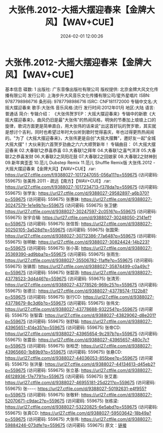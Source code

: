 ﻿---
title: 大张伟.2012-大摇大摆迎春来【金牌大风】【WAV+CUE】
date: 2024-02-01 12:00:26
categories: WAV车载音乐、镜像
tags: 华语中文
---
# 大张伟.2012-大摇大摆迎春来【金牌大风】【WAV+CUE】

基本信息
碟数: 1
出版社: 广东音像出版社有限公司
版权提供: 北京金牌大风文化传播有限公司
发行公司: 上海步升大风音乐文化传播有限公司/星外星唱片
ISBN: 9787798986716
条形码: 9787798986716
ISRC: CNF181172000
专辑中文名:大摇大摆迎春来
歌手:大张伟
音乐风格:流行
发行时间:2012年01月
地区:大陆
语言:普通话
简介:
专辑介绍：
《大张伟贺岁EP：大摇大摆迎春来》专辑中的新歌《大摇大摆迎春来》，曲风仍旧是最"大张伟"的热闹风格，明快的节奏加上琅琅上口的旋律，歌词方面更是简单直白，用大张伟的话来说"出这首好玩的贺岁歌，其实就是想讨个吉利，同时也希望过年时大伙听到歌时觉得喜庆，年也过得更热热闹闹的。"为了《大摇大摆迎春来》，大张伟更是自创"大摇大摆舞"，邀好友一起"全城大摇大摆"！大伙来到六首贺岁劲曲之六六大顺贺新年！
专辑曲目：
01.大摇大摆迎春来
02.大春联1之恭喜恭喜
03.大春联1之拜年
04.大春联1之喜气洋洋
05.大春联2之恭喜发财
06.大春联2之凤阳花鼓
07.大春联2之回娘家
08.大春联2之财神到
09.新年爽歪歪
10.范儿 Dubstep Remix
11.范儿 Shuffle Remix版
大张伟.2012 - 大摇大摆迎春来【金牌大风】【WAV+CUE】.rar: https://url27.ctfile.com/f/9388027-1017247055-056a11?p=559675
(访问密码: 559675)
张美玲.2011 - 疏远【南方】【WAV+CUE】.rar: https://url27.ctfile.com/f/9388027-1017234713-f378da?p=559675
(访问密码: 559675)
张学友: https://url27.ctfile.com/d/9388027-29582897-a6b370?p=559675
(访问密码: 559675)
张惠妹: https://url27.ctfile.com/d/9388027-30247579-1e1e9b?p=559675
(访问密码: 559675)
张卫健: https://url27.ctfile.com/d/9388027-30247597-2c0516?p=559675
(访问密码: 559675)
张宇合辑: https://url27.ctfile.com/d/9388027-30248050-2141ef?p=559675
(访问密码: 559675)
张信哲: https://url27.ctfile.com/d/9388027-30250105-3a528d?p=559675
(访问密码: 559675)
张国荣: https://url27.ctfile.com/d/9388027-30712386-77a648?p=559675
(访问密码: 559675)
张明敏: https://url27.ctfile.com/d/9388027-30824424-14b223?p=559675
(访问密码: 559675)
张小英: https://url27.ctfile.com/d/9388027-35369390-ad9bba?p=559675
(访问密码: 559675)
张雨生: https://url27.ctfile.com/d/9388027-35506782-11affe?p=559675
(访问密码: 559675)
张镐哲: https://url27.ctfile.com/d/9388027-35874499-c0a49c?p=559675
(访问密码: 559675)
张韶涵: https://url27.ctfile.com/d/9388027-43778523-3d4d46?p=559675
(访问密码: 559675)
张清芳: https://url27.ctfile.com/d/9388027-43778526-969c25?p=559675
(访问密码: 559675)
张德兰: https://url27.ctfile.com/d/9388027-43778574-1122b8?p=559675
(访问密码: 559675)
张行CD: https://url27.ctfile.com/d/9388027-43778679-8c3d6b?p=559675
(访问密码: 559675)
张伟文: https://url27.ctfile.com/d/9388027-43778688-932254?p=559675
(访问密码: 559675)
张智霖: https://url27.ctfile.com/d/9388027-43829062-d8e201?p=559675
(访问密码: 559675)
张舒娟: https://url27.ctfile.com/d/9388027-43965651-414e35?p=559675
(访问密码: 559675)
张帝CD: https://url27.ctfile.com/d/9388027-43965654-9c297b?p=559675
(访问密码: 559675)
张震岳: https://url27.ctfile.com/d/9388027-43965657-480c7c?p=559675
(访问密码: 559675)
张柏芝: https://url27.ctfile.com/d/9388027-43965660-1b89b9?p=559675
(访问密码: 559675)
张悬CD: https://url27.ctfile.com/d/9388027-44036053-855bee?p=559675
(访问密码: 559675)
张洪量: https://url27.ctfile.com/d/9388027-44134613-d45eb2?p=559675
(访问密码: 559675)
张立基: https://url27.ctfile.com/d/9388027-46128936-17e779?p=559675
(访问密码: 559675)
张艾嘉: https://url27.ctfile.com/d/9388027-46955181-25d221?p=559675
(访问密码: 559675)
张----: https://url27.ctfile.com/d/9388027-50192631-e4f955?p=559675
(访问密码: 559675)
张敬轩: https://url27.ctfile.com/d/9388027-52070671-c9dac2?p=559675
(访问密码: 559675)
张栋梁: https://url27.ctfile.com/d/9388027-53220825-6e5abd?p=559675
(访问密码: 559675)
张真CD: https://url27.ctfile.com/d/9388027-59503642-18b49a?p=559675
(访问密码: 559675)
大张伟: https://url27.ctfile.com/d/9388027-59884246-073dfe?p=559675
(访问密码: 559675)
原文：[链接](https://blog.sina.com.cn/s/blog_1647c7e76010314ca.html)